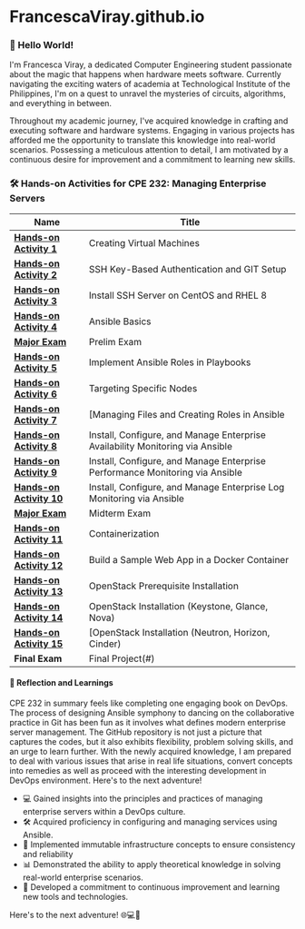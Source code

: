 # FrancescaViray.github.io

### 👋 Hello World!
I'm Francesca Viray, a dedicated Computer Engineering student passionate about the magic that happens when hardware meets software. Currently navigating the exciting waters of academia at Technological Institute of the Philippines, I'm on a quest to unravel the mysteries of circuits, algorithms, and everything in between.

Throughout my academic journey, I've acquired knowledge in crafting and executing software and hardware systems. Engaging in various projects has afforded me the opportunity to translate this knowledge into real-world scenarios. Possessing a meticulous attention to detail, I am motivated by a continuous desire for improvement and a commitment to learning new skills.


### 🛠️ Hands-on Activities for CPE 232: Managing Enterprise Servers

| Name | Title |
|----------|-------------|
| [**Hands-on Activity 1**](https://github.com/FrancescaViray/Other-HOAs/issues/1) | Creating Virtual Machines |
| [**Hands-on Activity 2**](https://github.com/FrancescaViray/Other-HOAs/issues/2) | SSH Key-Based Authentication and GIT Setup |
| [**Hands-on Activity 3**](https://github.com/FrancescaViray/Other-HOAs/issues/3) | Install SSH Server on CentOS and RHEL 8 |
| [**Hands-on Activity 4**](https://github.com/FrancescaViray/Other-HOAs/issues/4) | Ansible Basics |
| [**Major Exam**](https://github.com/FrancescaViray/PrelimExam_VIRAY) | Prelim Exam |
| [**Hands-on Activity 5**](https://github.com/FrancescaViray/CPE232_VIRAY) | Implement Ansible Roles in Playbooks |
| [**Hands-on Activity 6**](https://github.com/FrancescaViray/CPE232_VIRAY) | Targeting Specific Nodes |
| [**Hands-on Activity 7**](https://github.com/FrancescaViray/CPE232_VIRAY) | [Managing Files and Creating Roles in Ansible |
| [**Hands-on Activity 8**](https://github.com/FrancescaViray/HOA-8) | Install, Configure, and Manage Enterprise Availability Monitoring via Ansible |
| [**Hands-on Activity 9**](https://github.com/FrancescaViray/HOA-9)  | Install, Configure, and Manage Enterprise Performance Monitoring via Ansible|
| [**Hands-on Activity 10**](https://github.com/FrancescaViray/HOA-10) | Install, Configure, and Manage Enterprise Log Monitoring via Ansible |
| [**Major Exam**](https://github.com/FrancescaViray/CPE_MIDEXAM_VIRAY) | Midterm Exam |
| [**Hands-on Activity 11**](https://github.com/FrancescaViray/HOA-11)  | Containerization |
| [**Hands-on Activity 12**](https://github.com/FrancescaViray/Other-HOAs/issues/5) | Build a Sample Web App in a Docker Container |
| [**Hands-on Activity 13**](https://github.com/FrancescaViray/HOA-13) | OpenStack Prerequisite Installation |
| [**Hands-on Activity 14**](https://github.com/FrancescaViray/HOA-14) | OpenStack Installation (Keystone, Glance, Nova) |
| [**Hands-on Activity 15**](https://github.com/FrancescaViray/HOA-15) | [OpenStack Installation (Neutron, Horizon, Cinder) |
| **Final Exam** | Final Project(#) |

#### 🤔 Reflection and Learnings
CPE 232 in summary feels like completing one engaging book on DevOps. The process of designing Ansible symphony to dancing on the collaborative practice in Git has been fun as it involves what defines modern enterprise server management. The GitHub repository is not just a picture that captures the codes, but it also exhibits flexibility, problem solving skills, and an urge to learn further. With the newly acquired knowledge, I am prepared to deal with various issues that arise in real life situations, convert concepts into remedies as well as proceed with the interesting development in DevOps environment. Here's  to the next adventure!

- 💻 Gained insights into the principles and practices of managing enterprise servers within a DevOps culture.
- 🛠️ Acquired proficiency in configuring and managing services using Ansible.
- 🐳 Implemented immutable infrastructure concepts to ensure consistency and reliability
- 📊 Demonstrated the ability to apply theoretical knowledge in solving real-world enterprise scenarios.
- 🚀 Developed a commitment to continuous improvement and learning new tools and technologies.

Here's  to the next adventure! 🌐💻🚀
